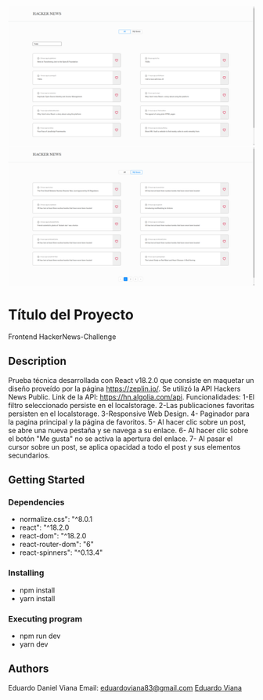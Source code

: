 ![home page](home.png)
![favorite page](fav.png)

# Título del Proyecto

Frontend HackerNews-Challenge

## Description

Prueba técnica desarrollada con React v18.2.0 que consiste en maquetar un diseño proveído por la página https://zeplin.io/.
Se utilizó la API Hackers News Public. Link de la API: https://hn.algolia.com/api.
Funcionalidades:
1-El filtro seleccionado persiste en el localstorage.
2-Las publicaciones favoritas persisten en el localstorage.
3-Responsive Web Design.
4- Paginador para la pagina principal y la página de favoritos.
5- Al hacer clic sobre un post, se abre una nueva pestaña y se navega a su enlace.
6- Al hacer clic sobre el botón "Me gusta" no se activa la apertura del enlace.
7- Al pasar el cursor sobre un post, se aplica opacidad a todo el post y sus elementos secundarios.

## Getting Started

### Dependencies

- normalize.css": "^8.0.1
- react": "^18.2.0
- react-dom": "^18.2.0
- react-router-dom": "6"
- react-spinners": "^0.13.4"

### Installing

- npm install
- yarn install

### Executing program

- npm run dev
- yarn dev

## Authors

Eduardo Daniel Viana
Email: eduardoviana83@gmail.com
[Eduardo Viana](https://github.com/eduviana)
